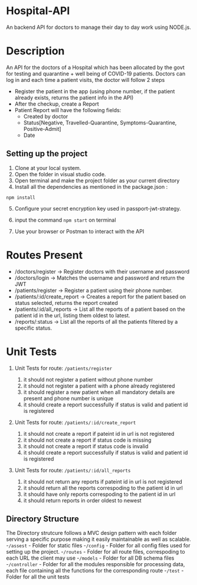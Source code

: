 # Hospital-API
An backend API for doctors to manage their day to day work using NODE.js.

# Description 
An API for the doctors of a Hospital which has been
allocated by the govt for testing and quarantine + well being of COVID-19
patients.
Doctors can log in and each time a patient visits, the doctor will follow 2 steps
  - Register the patient in the app (using phone number, if the patient
    already exists, returns the patient info in the API)
  - After the checkup, create a Report
  - Patient Report will have the following fields:
      - Created by doctor
      - Status[Negative, Travelled-Quarantine,
        Symptoms-Quarantine, Positive-Admit]
      - Date


## Setting up the project
1. Clone at your local system.
2. Open the folder in visual studio code.
3. Open terminal and make the project folder as your current directory
4. Install all the dependencies as mentioned in the package.json :
```
npm install
```
5. Configure your secret encryption key used in passport-jwt-strategy.

6. input the command `npm start` on terminal

7. Use your browser or Postman to interact with the API

# Routes Present
- /doctors/register 
   → Register doctors with their username and password
- /doctors/login 
   → Matches the username and password and return the JWT
- /patients/register
   → Register a patient using their phone number.
- /patients/:id/create_report
   → Creates a report for the patient based on status selected, returns the report created
- /patients/:id/all_reports 
   → List all the reports of a patient based on the patient id in the url, listing them oldest to latest.
- /reports/:status 
   → List all the reports of all the patients filtered by a specific status.

# Unit Tests 
1. Unit Tests for route: `/patients/register`
   1. it should not register a patient without phone number
   2. it should not register a patient with a phone already registered
   3. it should register a new patient when all mandatory details are present and phone number is unique
   4. it should create a report successfully if status is valid and patient id is registered 

2. Unit Tests for route: `/patients/:id/create_report`
   1. it should not create a report if pateint id in url is not registered
   2. it should not create a report if status code is missing
   3. it should not create a report if status code is invalid
   4. it should create a report successfully if status is valid and patient id is registered 
3. Unit Tests for route: `/patients/:id/all_reports`
   1. it should not return any reports if pateint id in url is not registered
   2. it should return all the reports correspoding to the patient id in url
   3. it should have only reports correspoding to the patient id in url
   4. it should return reports in order oldest to newest 


## Directory Structure 
The Directory strutcure follows a MVC design pattern with each folder serving a specific purpose making it easily maintainable as well as scalable.
-`/assest` - Folder for static files
-`/config` - Folder for all config files used for setting up the project.
-`/routes` - Folder for all route files, correspoding to each URL the client may use
-`/models` - Folder for all DB schema files
-`/controller` - Folder for all the modules responsible for processing data, each file containing all the functions for the corresponding route
-`/test` -  Folder for all the unit tests

